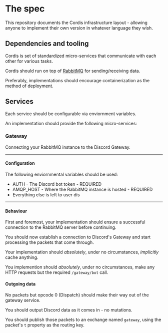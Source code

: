 # The spec

This repository documents the Cordis infrastructure layout - allowing anyone to implement their own version in whatever language they wish.

## Dependencies and tooling

Cordis is set of standardized micro-services that communicate with each other for various tasks.

Cordis should run on top of [RabbitMQ](https://www.rabbitmq.com/) for sending/receiving data.

Preferably, implementations should encourage containerization as the method of deployment.

## Services

Each service should be configurable via enviornment variables.

An implementation should provide the following micro-services:

### Gateway

Connecting your RabbitMQ instance to the Discord Gateway.
___

#### Configuration

The following enviornmental variables should be used:
- AUTH - The Discord bot token - REQUIRED
- AMQP_HOST - Where the RabbitMQ instance is hosted - REQUIRED
- Everything else is left to user dis
___

#### Behaviour

First and foremost, your implementation should ensure a successful connection to the RabbitMQ server before continuing.

You should now establish a connection to Discord's Gateway and start processing the packets that come through.

Your implementation should *absolutely*, under no circumstances, *implicitly* cache anything.

You implemention should *absolutely*, under no circumstances, make any HTTP requests but the required `/gateway/bot` call.

#### Outgoing data

No packets but opcode 0 (Dispatch) should make their way out of the gateway service.

You should output Discord data as it comes in - no mutations.

You should publish those packets to an exchange named `gateway`, using the packet's `t` property as the routing key.

